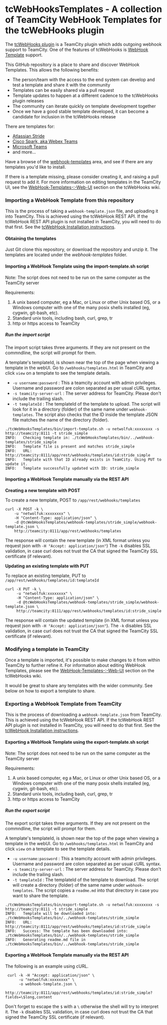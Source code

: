 
# tcWebHooksTemplates - A collection of TeamCity WebHook Templates for the tcWebHooks plugin

The [tcWebHooks plugin](https://github.com/tcplugins/tcWebHooks) is a TeamCity plugin which adds outgoing webhook support to TeamCity. One of the features of tcWebHooks is [WebHook Template](https://github.com/tcplugins/tcWebHooks/wiki/WebHook-Templates-:-An-Introduction) support.

This GitHub repository is a place to share and discover WebHook Templates. This allows the following benefits:

- The person/team with the access to the end system can develop and test a template and share it with the community
- Templates can be easily shared via a pull request
- Template updates to happen at a different cadence to the tcWebHooks plugin releases
- The community can iterate quickly on template development together
- Once we have a good stable template developed, it can become a candidate for inclusion in the tcWebHooks release

There are templates for:
- [Atlassian Stride](./webhook-templates/stride_simple/)
- [Cisco Spark, aka Webex Teams](./webhook-templates/CiscoSparkTemplates/)
- [Microsoft Teams](./webhook-templates/microsoft-teams/)
- and more... 

Have a browse of the [webhook-templates](./webhook-templates/) area, and see if there are any templates you'd like to install.

If there is a template missing, please consider creating it, and raising a pull request to add it.
For more information on editing templates in the TeamCity UI, see the [WebHook-Templates-:-Web-UI](https://github.com/tcplugins/tcWebHooks/wiki/WebHook-Templates-%3A-Web-UI) section on the tcWebHooks wiki.

### Importing a WebHook Template from this repository

This is the process of taking a `webhook-template.json` file, and uploading it into TeamCity.
This is achieved using the tcWebHook REST API. If the tcWebHook REST API plugin is not installed in TeamCity, you will need to do that first. See the [tcWebHook Installation instructions](https://github.com/tcplugins/tcWebHooks/wiki/Installing).

#### Obtaining the templates

Just Git clone this repository, or download the repository and unzip it. The templates are located under the *webhook-templates* folder. 

#### Importing a WebHook Template using the import-template.sh script
Note: The script does not need to be run on the same computer as the TeamCity server

Requirements: 
1. A unix based computer, eg a Mac, or Linux or other Unix based OS, or a Windows computer with one of the many posix shells installed (eg, cygwin, git-bash, etc).
2. Standard unix tools, including bash, curl, grep, tr
3. http or https access to TeamCity

##### Run the import script

The import script takes three arguments. If they are not present on the commndline, the script will prompt for them.

A template's templateId, is shown near the top of the page when viewing a template in the webUI. Go to `/webhooks/templates.html` in TeamCity and click `view` on a template to see the template details.
  
- `-u username:password` : This a teamcity account with admin privileges. Username and password are colon separated as per usual cURL syntax.
- `-s teamcity-server-url` : The server address for TeamCity. Please don't include the trailing slash.
- `-t templateId` : The templateId of the template to upload. The script will look for it in a directory (folder) of the same name under `webhook-templates`. The script also checks that the ID inside the template JSON file matches the name of the directory (folder).


```
./tcWebHooksTemplates/bin/import-template.sh -u netwolfuk:xxxxxxxx -s http://teamcity:8111 -t stride_simple
INFO:   Checking template in: ./tcWebHooksTemplates/bin/../webhook-templates/stride_simple
INFO:   Template file is present and matches stride_simple
INFO:   URL: http://teamcity:8111/app/rest/webhooks/templates/id:stride_simple
INFO:   Template with that ID already exists in TeamCity. Using PUT to update it.
INFO:   Template successfully updated with ID: stride_simple

```

#### Importing a WebHook Template manually via the REST API

**Creating a new template with POST**

To create a new template, POST to `/app/rest/webhooks/templates`

```
curl -X POST -k \
    -u "netwolfuk:xxxxxxxx" \
    -H "Content-Type: application/json" \ 
    -d @tcWebHooksTemplates/webhook-templates/stride_simple/webhook-template.json \
    http://teamcity:8111/app/rest/webhooks/templates

```
The response will contain the new template (in XML format unless you request json with `-H "Accept: application/json"`) The `-k` disables SSL validation, in case curl does not trust the CA that signed the TeamCity SSL certificate (if relevant).

**Updating an existing template with PUT**

To replace an existing template, PUT to `/app/rest/webhooks/templates/id:templateId`

```
curl -X PUT -k \
     -u "netwolfuk:xxxxxxxx" \
     -H "Content-Type: application/json" \
     -d @tcWebHooksTemplates/webhook-templates/stride_simple/webhook-template.json \
     http://teamcity:8111/app/rest/webhooks/templates/id:stride_simple
```
The response will contain the updated template (in XML format unless you request json with `-H "Accept: application/json"`). The `-k` disables SSL validation, in case curl does not trust the CA that signed the TeamCity SSL certificate (if relevant).

### Modifying a template in TeamCity

Once a template is imported, it's possible to make changes to it from within TeamCity to further refine it. For information about editing WebHook Templates, please see the [WebHook-Templates-:-Web-UI](https://github.com/tcplugins/tcWebHooks/wiki/WebHook-Templates-%3A-Web-UI) section on the tcWebHooks wiki.

It would be great to share any templates with the wider community. See below on how to export a template to share.

### Exporting a WebHook Template from TeamCity

This is the process of downloading a `webhook-template.json` from TeamCity.
This is achieved using the tcWebHook REST API. If the tcWebHook REST API plugin is not installed in TeamCity, you will need to do that first. See the [tcWebHook Installation instructions](https://github.com/tcplugins/tcWebHooks/wiki/Installing).


#### Exporting a WebHook Template using the export-template.sh script
Note: The script does not need to be run on the same computer as the TeamCity server

Requirements: 
1. A unix based computer, eg a Mac, or Linux or other Unix based OS, or a Windows computer with one of the many posix shells installed (eg, cygwin, git-bash, etc).
2. Standard unix tools, including bash, curl, grep, tr
3. http or https access to TeamCity

##### Run the export script

The export script takes three arguments. If they are not present on the commndline, the script will prompt for them.

A template's templateId, is shown near the top of the page when viewing a template in the webUI. Go to `/webhooks/templates.html` in TeamCity and click `view` on a template to see the template details.
  
- `-u username:password` : This a teamcity account with admin privileges. Username and password are colon separated as per usual cURL syntax.
- `-s teamcity-server-url` : The server address for TeamCity. Please don't include the trailing slash.
- `-t templateId` : The templateId of the template to download. The script will create a directory (folder) of the same name under `webhook-templates`. The script copies a `readme.md` into that directory in case you want to share the template.


```
./tcWebHooksTemplates/bin/export-template.sh -u netwolfuk:xxxxxxxx -s http://teamcity:8111 -t stride_simple
INFO:   Template will be downloaded into: ./tcWebHooksTemplates/bin/../webhook-templates/stride_simple
INFO:   URL: http://teamcity:8111/app/rest/webhooks/templates/id:stride_simple
INFO:   Success: The template has been downloaded into: ./tcWebHooksTemplates/bin/../webhook-templates/stride_simple
INFO:   Generating readme.md file in ./tcWebHooksTemplates/bin/../webhook-templates/stride_simple
```

#### Exporting a WebHook Template manually via the REST API

The following is an example using cURL.

```
 curl -k -H "Accept: application/json" \
      -u "netwolfuk:xxxxxxxx" \
      -o webhook-template.json \
      http://teamcity:8111/app/rest/webhooks/templates/id:stride_simple?fields=\$long,content
```
Don't forget to escape the `$` with a `\` otherwise the shell will try to interpret it. The `-k` disables SSL validation, in case curl does not trust the CA that signed the TeamCity SSL certificate (if relevant).